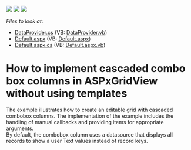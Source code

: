 <!-- default badges list -->
![](https://img.shields.io/endpoint?url=https://codecentral.devexpress.com/api/v1/VersionRange/128541031/13.1.7%2B)
[![](https://img.shields.io/badge/Open_in_DevExpress_Support_Center-FF7200?style=flat-square&logo=DevExpress&logoColor=white)](https://supportcenter.devexpress.com/ticket/details/E3689)
[![](https://img.shields.io/badge/📖_How_to_use_DevExpress_Examples-e9f6fc?style=flat-square)](https://docs.devexpress.com/GeneralInformation/403183)
<!-- default badges end -->
<!-- default file list -->
*Files to look at*:

* [DataProvider.cs](./CS/WebSite/App_Code/DataProvider.cs) (VB: [DataProvider.vb](./VB/WebSite/App_Code/DataProvider.vb))
* [Default.aspx](./CS/WebSite/Default.aspx) (VB: [Default.aspx](./VB/WebSite/Default.aspx))
* [Default.aspx.cs](./CS/WebSite/Default.aspx.cs) (VB: [Default.aspx.vb](./VB/WebSite/Default.aspx.vb))
<!-- default file list end -->
# How to implement cascaded combo box columns in ASPxGridView without using templates


<p>The example illustrates how to create an editable grid with cascaded combobox columns. The implementation of the example includes the handling of manual callbacks and providing items for appropriate arguments.<br />
By default, the combobox column uses a datasource that displays all records to show a user Text values instead of record keys.</p>

<br/>


